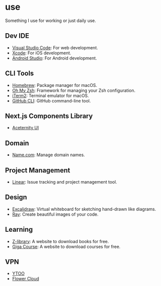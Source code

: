 # use

Something I use for working or just daily use.

## Dev IDE

- [Visual Studio Code](https://code.visualstudio.com/): For web development.
- [Xcode](https://developer.apple.com/xcode/): For iOS development.
- [Android Studio](https://developer.android.com/studio): For Android development.

## CLI Tools

- [Homebrew](https://brew.sh/): Package manager for macOS.
- [Oh My Zsh](https://ohmyz.sh/): Framework for managing your Zsh configuration.
- [iTerm2](https://iterm2.com/): Terminal emulator for macOS.
- [GitHub CLI](https://cli.github.com/): GitHub command-line tool.

## Next.js Components Library

- [Aceternity UI](https://ui.aceternity.com/)

## Domain

- [Name.com](https://www.name.com/): Manage domain names.

## Project Management

- [Linear](https://linear.app/): Issue tracking and project management tool.

## Design

- [Excalidraw](https://excalidraw.com/): Virtual whiteboard for sketching hand-drawn like diagrams.
- [Ray](https://ray.so/): Create beautiful images of your code.

## Learning

- [Z-library](https://z-lib.id/): A website to download books for free.
- [Giga Course](https://gigacourse.com/): A website to download courses for free.

## VPN

- [YTOO](https://y-too.com/)
- [Flower Cloud](https://huacloud.net/)
